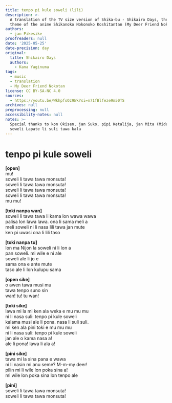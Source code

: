 ```yaml
---
title: tenpo pi kule soweli (lili)
description: >-
  A translation of the TV size version of Shika-bu - Shikairo Days, the opening
  theme of the anime Shikanoko Nokonoko Koshitantan (My Deer Friend Nokotan)
authors:
  - jan Pikesike
proofreaders: null
date: '2025-05-25'
date-precision: day
original:
  title: Shikairo Days
  authors:
    - Kana Yaginuma
tags:
  - music
  - translation
  - My Deer Friend Nokotan
license: CC BY-SA-NC 4.0
sources:
  - https://youtu.be/WkhpfoOz9Wk?si=n71fBlfeze9m50TS
archives: null
preprocessing: null
accessibility-notes: null
notes: >-
  Special thanks to kon Okisen, jan Suko, pipi Ketalija, jan Mita (Midas), and
  soweli Lapate li suli tawa kala
---
```


# tenpo pi kule soweli

**[open]**  
mu!  
soweli li tawa tawa monsuta!  
soweli li tawa tawa monsuta!  
soweli li tawa tawa monsuta!  
soweli li tawa tawa monsuta!  
mu mu!  



**[toki nanpa wan]**  
soweli li tawa tawa li kama lon wawa wawa  
palisa lon lawa lawa. ona li sama meli a  
meli soweli ni li nasa lili tawa jan mute  
ken pi uwasi ona li lili taso  


**[toki nanpa tu]**  
lon ma Nijon la soweli ni li lon a  
pan soweli. mi wile e ni ale  
soweli ale li jo e  
sama ona e ante mute  
taso ale li lon kulupu sama  



**[open sike]**  
o awen tawa musi mu  
tawa tenpo suno sin  
wan! tu! tu wan!  


**[toki sike]**  
lawa mi la mi ken ala weka e mu mu mu  
ni li nasa suli: tenpo pi kule soweli  
kalama musi ale li pona. nasa li suli suli.  
mi ken ala pini toki e mu mu mu  
ni li nasa suli: tenpo pi kule soweli  
jan ale o kama nasa a!  
ale li pona! lawa li ala a!  



**[pini sike]**  
tawa mi la sina pana e wawa  
ni li nasin mi anu seme? M-m-my deer!  
pilin mi li wile lon poka sina a!  
mi wile lon poka sina lon tenpo ale  



**[pini]**  
soweli li tawa tawa monsuta!  
soweli li tawa tawa monsuta!

